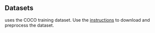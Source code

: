 <!--- 30. Datasets -->
## Datasets

<model name> <mode> uses the COCO training dataset. Use the [instructions](https://github.com/IntelAI/models/tree/master/datasets/coco/README_train.md) to download and preprocess the dataset.
